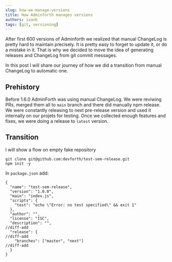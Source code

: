 ```yaml
---
slug: how-we-manage-versions
title: How Adminforth manages versions
authors: ivanb
tags: [git, versioning]
---
```


After first 600 versions of Adminforth we realized that manual ChangeLog is pretty hard to maintain precisely. It is pretty easy to forget to update it, or do a mistake in it. That is why we decided to move the idea of generating releases and ChangeLog from git commit messages.

In this post I will share our journey of how we did a transition from manual ChangeLog to automatic one.

## Prehistory

Before 1.6.0 AdminForth was using manual ChangeLog. We were reviwing PRs, merged them all to `main` branch and there did manually npm release. We were constantly releasing to next pre-release version and used it internally on our projets for testing. Once we collected enough features and fixes, we were doing a release to `latest` version. 

## Transition

I will show a flow on empty fake repository

```
git clone git@github.com:devforth/test-sem-release.git
npm init -y
```

In `package.json` add:

```
{
  "name": "test-sem-release",
  "version": "1.0.0",
  "main": "index.js",
  "scripts": {
    "test": "echo \"Error: no test specified\" && exit 1"
  },
  "author": "",
  "license": "ISC",
  "description": "",
//diff-add
  "release": {
//diff-add
    "branches": ["master", "next"]
//diff-add
  }
}
```